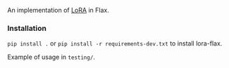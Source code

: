 An implementation of [LoRA](https://arxiv.org/abs/2106.09685) in Flax.

### Installation

`pip install .` or `pip install -r requirements-dev.txt` to install lora-flax.

Example of usage in `testing/`.